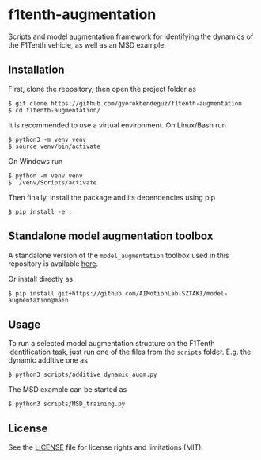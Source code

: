 # f1tenth-augmentation
Scripts and model augmentation framework for identifying the dynamics of the F1Tenth vehicle, as well as an MSD example.

## Installation
First, clone the repository, then open the project folder as
```
$ git clone https://github.com/gyorokbendeguz/f1tenth-augmentation
$ cd f1tenth-augmentation/
```
It is recommended to use a virtual environment. On Linux/Bash run
```
$ python3 -m venv venv
$ source venv/bin/activate
```
On Windows run
```
$ python -m venv venv
$ ./venv/Scripts/activate
```
Then finally, install the package and its dependencies using pip
```
$ pip install -e .
```

## Standalone model augmentation toolbox
A standalone version of the `model_augmentation` toolbox used in this repository is available [here](https://github.com/AIMotionLab-SZTAKI/model-augmentation).

Or install directly as
```
$ pip install git+https://github.com/AIMotionLab-SZTAKI/model-augmentation@main
```

## Usage
To run a selected model augmentation structure on the F1Tenth identification task, just run one of the files from the `scripts` folder. E.g. the dynamic additive one as
```
$ python3 scripts/additive_dynamic_augm.py
```

The MSD example can be started as
```
$ python3 scripts/MSD_training.py
```

## License
See the [LICENSE](/LICENSE) file for license rights and limitations (MIT).
